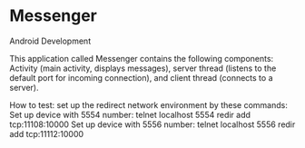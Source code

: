 Messenger
=========

Android Development

This application called Messenger contains the following components: Activity (main activity, displays messages), 
server thread (listens to the default port for incoming connection), and client thread (connects to a server).

How to test:
set up the redirect network environment by these commands:
  Set up device with 5554 number:
    telnet localhost 5554
    redir add tcp:11108:10000
  Set up device with 5556 number:
    telnet localhost 5556
    redir add tcp:11112:10000

